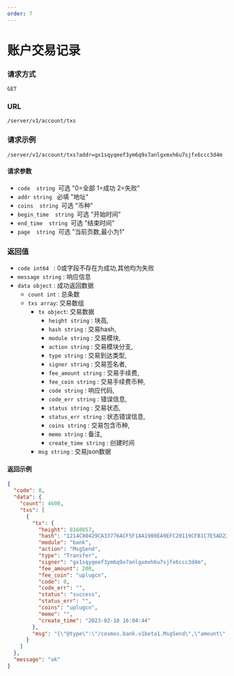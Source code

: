 ```yaml
---
order: 7
---
```


# 账户交易记录

### 请求方式
`GET`

### URL
`/server/v1/account/txs`

### 请求示例

```
/server/v1/account/txs?addr=gx1sqyqeef3ym6q9x7anlgxmxh6u7sjfx6ccc3d4m
```


#### 请求参数
-  `code  string `可选 "0=全部 1=成功 2=失败"
-  `addr string ` 必填 "地址"
-  `coins  string `可选 "币种"
-  `begin_time  string `可选 "开始时间"
-  `end_time  string `可选 "结束时间"
-  `page  string `可选 "当前页数,最小为1"
### 返回值
- `code int64 `  : 0或字段不存在为成功,其他均为失败
- `message string` : 响应信息
- `data object` : 成功返回数据
    - `count int` : 总条数
    - `txs array`: 交易数组
        - `tx object`: 交易数据
            - `height string` : 块高,
            - `hash string` : 交易hash,
            - `module string` : 交易模块,
            - `action string` : 交易模块分支,
            - `type string` : 交易到达类型,
            - `signer string` : 交易签名者,
            - `fee_amount string` : 交易手续费,
            - `fee_coin string` : 交易手续费币种,
            - `code string` : 响应代码,
            - `code_err string` : 错误信息,
            - `status string` : 交易状态,
            - `status_err string` : 状态错误信息,
            - `coins string` : 交易包含币种,
            - `memo string` : 备注,
            - `create_time string` : 创建时间
        - `msg string` : 交易json数据

#### 返回示例
```json
{
  "code": 0,
  "data": {
    "count": 4600,
    "txs": [
      {
        "tx": {
          "height": 8160857,
          "hash": "1214C80429CA33776ACF5F1AA1900EA9EFC20119CFB1C7E5AD22733E89FAA8A4",
          "module": "bank",
          "action": "MsgSend",
          "type": "Transfer",
          "signer": "gx1sqyqeef3ym6q9x7anlgxmxh6u7sjfx6ccc3d4m",
          "fee_amount": 200,
          "fee_coin": "uplugcn",
          "code": 0,
          "code_err": "",
          "status": "success",
          "status_err": "",
          "coins": "uplugcn",
          "memo": "",
          "create_time": "2023-02-10 16:04:44"
        },
        "msg": "{\"@type\":\"/cosmos.bank.v1beta1.MsgSend\",\"amount\":[{\"amount\":\"200000000\",\"denom\":\"uplugcn\"}],\"from_address\":\"gx1sqyqeef3ym6q9x7anlgxmxh6u7sjfx6ccc3d4m\",\"to_address\":\"gx1pu006rclnmkhs3y26v7euxstpr4ftgp5cfkctc\"}"
      }
    ]
  },
  "message": "ok"
}
```